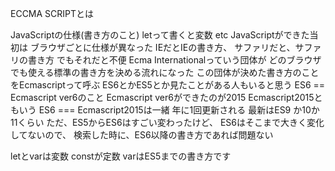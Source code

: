 ECCMA SCRIPTとは

JavaScriptの仕様(書き方のこと)
letって書くと変数 etc
JavaScriptができた当初は
ブラウザごとに仕様が異なった
IEだとIEの書き方、
サファリだと、サファリの書き方
でもそれだと不便
Ecma Internationalっていう団体が
どのブラウザでも使える標準の書き方を決める流れになった
この団体が決めた書き方のことをEcmascriptって呼ぶ
ES6とかES5とか見たことがある人もいると思う
ES6 == Ecmascript ver6のこと
Ecmascript ver6ができたのが2015 Ecmascript2015ともいう
ES6 === Ecmascript2015は一緒
年に1回更新される
最新はES9 か10か11くらい
ただ、ES5からES6はすごい変わったけど、
ES6はそこまで大きく変化してないので、
検索した時に、ES6以降の書き方であれば問題ない

letとvarは変数
constが定数
varはES5までの書き方です


